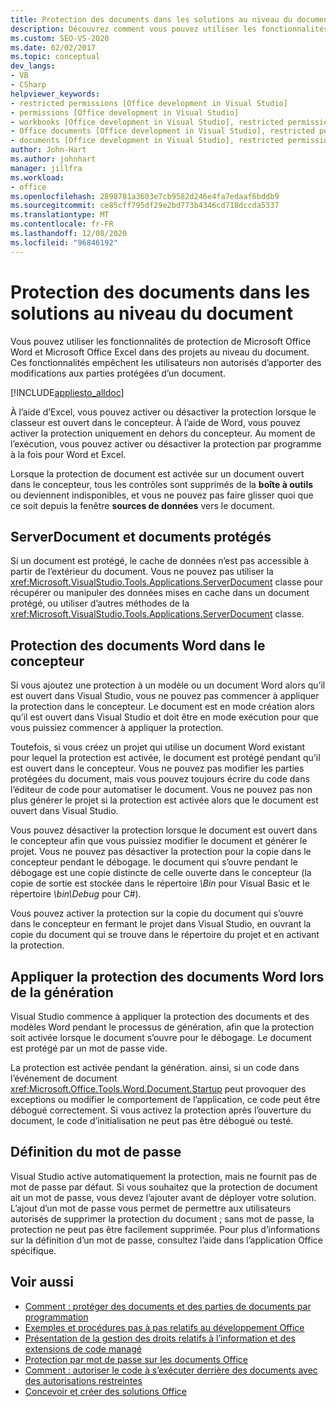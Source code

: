 ```yaml
---
title: Protection des documents dans les solutions au niveau du document
description: Découvrez comment vous pouvez utiliser les fonctionnalités de protection de Microsoft Office Word et Microsoft Office Excel dans des projets au niveau du document.
ms.custom: SEO-VS-2020
ms.date: 02/02/2017
ms.topic: conceptual
dev_langs:
- VB
- CSharp
helpviewer_keywords:
- restricted permissions [Office development in Visual Studio]
- permissions [Office development in Visual Studio]
- workbooks [Office development in Visual Studio], restricted permissions
- Office documents [Office development in Visual Studio], restricted permissions
- documents [Office development in Visual Studio], restricted permissions
author: John-Hart
ms.author: johnhart
manager: jillfra
ms.workload:
- office
ms.openlocfilehash: 2898781a3603e7cb9582d246e4fa7edaaf6bddb9
ms.sourcegitcommit: ce85cff795df29e2bd773b4346cd718dccda5337
ms.translationtype: MT
ms.contentlocale: fr-FR
ms.lasthandoff: 12/08/2020
ms.locfileid: "96846192"
---
```

# <a name="document-protection-in-document-level-solutions"></a>Protection des documents dans les solutions au niveau du document
  Vous pouvez utiliser les fonctionnalités de protection de Microsoft Office Word et Microsoft Office Excel dans des projets au niveau du document. Ces fonctionnalités empêchent les utilisateurs non autorisés d’apporter des modifications aux parties protégées d’un document.

 [!INCLUDE[appliesto_alldoc](../vsto/includes/appliesto-alldoc-md.md)]

 À l’aide d’Excel, vous pouvez activer ou désactiver la protection lorsque le classeur est ouvert dans le concepteur. À l’aide de Word, vous pouvez activer la protection uniquement en dehors du concepteur. Au moment de l’exécution, vous pouvez activer ou désactiver la protection par programme à la fois pour Word et Excel.

 Lorsque la protection de document est activée sur un document ouvert dans le concepteur, tous les contrôles sont supprimés de la **boîte à outils** ou deviennent indisponibles, et vous ne pouvez pas faire glisser quoi que ce soit depuis la fenêtre **sources de données** vers le document.

## <a name="serverdocument-and-protected-documents"></a>ServerDocument et documents protégés
 Si un document est protégé, le cache de données n’est pas accessible à partir de l’extérieur du document. Vous ne pouvez pas utiliser la <xref:Microsoft.VisualStudio.Tools.Applications.ServerDocument> classe pour récupérer ou manipuler des données mises en cache dans un document protégé, ou utiliser d’autres méthodes de la <xref:Microsoft.VisualStudio.Tools.Applications.ServerDocument> classe.

## <a name="word-document-protection-in-the-designer"></a>Protection des documents Word dans le concepteur
 Si vous ajoutez une protection à un modèle ou un document Word alors qu’il est ouvert dans Visual Studio, vous ne pouvez pas commencer à appliquer la protection dans le concepteur. Le document est en mode création alors qu’il est ouvert dans Visual Studio et doit être en mode exécution pour que vous puissiez commencer à appliquer la protection.

 Toutefois, si vous créez un projet qui utilise un document Word existant pour lequel la protection est activée, le document est protégé pendant qu’il est ouvert dans le concepteur. Vous ne pouvez pas modifier les parties protégées du document, mais vous pouvez toujours écrire du code dans l’éditeur de code pour automatiser le document. Vous ne pouvez pas non plus générer le projet si la protection est activée alors que le document est ouvert dans Visual Studio.

 Vous pouvez désactiver la protection lorsque le document est ouvert dans le concepteur afin que vous puissiez modifier le document et générer le projet. Vous ne pouvez pas désactiver la protection pour la copie dans le concepteur pendant le débogage. le document qui s’ouvre pendant le débogage est une copie distincte de celle ouverte dans le concepteur (la copie de sortie est stockée dans le répertoire *\Bin* pour Visual Basic et le répertoire *\bin\Debug* pour C#).

 Vous pouvez activer la protection sur la copie du document qui s’ouvre dans le concepteur en fermant le projet dans Visual Studio, en ouvrant la copie du document qui se trouve dans le répertoire du projet et en activant la protection.

## <a name="enforce-word-document-protection-on-build"></a>Appliquer la protection des documents Word lors de la génération
 Visual Studio commence à appliquer la protection des documents et des modèles Word pendant le processus de génération, afin que la protection soit activée lorsque le document s’ouvre pour le débogage. Le document est protégé par un mot de passe vide.

 La protection est activée pendant la génération. ainsi, si un code dans l’événement de document <xref:Microsoft.Office.Tools.Word.Document.Startup> peut provoquer des exceptions ou modifier le comportement de l’application, ce code peut être débogué correctement. Si vous activez la protection après l’ouverture du document, le code d’initialisation ne peut pas être débogué ou testé.

## <a name="setting-the-password"></a>Définition du mot de passe
 Visual Studio active automatiquement la protection, mais ne fournit pas de mot de passe par défaut. Si vous souhaitez que la protection de document ait un mot de passe, vous devez l’ajouter avant de déployer votre solution. L’ajout d’un mot de passe vous permet de permettre aux utilisateurs autorisés de supprimer la protection du document ; sans mot de passe, la protection ne peut pas être facilement supprimée. Pour plus d’informations sur la définition d’un mot de passe, consultez l’aide dans l’application Office spécifique.

## <a name="see-also"></a>Voir aussi
- [Comment : protéger des documents et des parties de documents par programmation](../vsto/how-to-programmatically-protect-documents-and-parts-of-documents.md)
- [Exemples et procédures pas à pas relatifs au développement Office](../vsto/office-development-samples-and-walkthroughs.md)
- [Présentation de la gestion des droits relatifs à l’information et des extensions de code managé](../vsto/information-rights-management-and-managed-code-extensions-overview.md)
- [Protection par mot de passe sur les documents Office](../vsto/password-protection-on-office-documents.md)
- [Comment : autoriser le code à s’exécuter derrière des documents avec des autorisations restreintes](../vsto/how-to-permit-code-to-run-behind-documents-with-restricted-permissions.md)
- [Concevoir et créer des solutions Office](../vsto/designing-and-creating-office-solutions.md)
